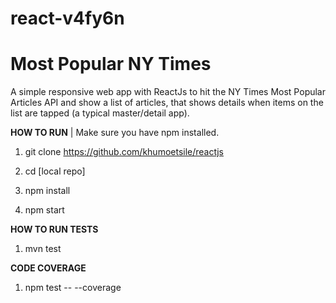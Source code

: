 # react-v4fy6n

# Most Popular NY Times
A simple responsive web app with ReactJs to hit the NY Times Most Popular Articles API and show a list of articles, that shows details when items on the list are tapped (a typical master/detail app).

<b>HOW TO RUN</b>
 | Make sure you have npm installed.
1. git clone https://github.com/khumoetsile/reactjs

2. cd [local repo]

3. npm install

4. npm start

<b>HOW TO RUN TESTS</b>

1. mvn test

<b>CODE COVERAGE</b>

1. npm test -- --coverage
